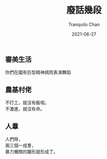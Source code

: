 ﻿---
title: 廢話幾段
license: CC-BY-NC-4.0
author: Tranquilo Chan
tags:
 - "一地雞毛"
date: "2021-06-27"
---

## 審美生活

你們在國有巨型精神病院表演舞蹈

## 農基村佬

<pre>
不打工，就沒有飯喫。
不激進，就沒有命。
</pre>

## 人羣

<pre>
人們呀，
兩三個一成羣，
暴力機關的雛形就形成了。
</pre>